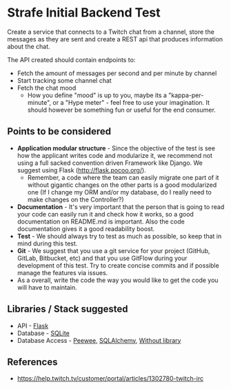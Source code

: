 # Strafe Initial Backend Test

Create a service that connects to a Twitch chat from a channel, store the messages as they are sent and create a REST api that produces information about the chat.

The API created should contain endpoints to:
- Fetch the amount of messages per second and per minute by channel
- Start tracking some channel chat
- Fetch the chat mood
  - How you define "mood" is up to you, maybe its a "kappa-per-minute", or a "Hype meter" - feel free to use your imagination. It should however be something fun or useful for the end consumer.

## Points to be considered
- **Application modular structure** - Since the objective of the test is see how the applicant writes code and modularize it, we recommend not using a full sacked convention driven Framework like Django. We suggest using Flask (http://flask.pocoo.org/).
  - Remember, a code where the team can easily migrate one part of it without gigantic changes on the other parts is a good modularized one (If I change my ORM and/or my database, do I really need to make changes on the Controller?)
- **Documentation** - It's very important that the person that is going to read your code can easily run it and check how it works, so a good documentation on README.md is important. Also the code documentation gives it a good readability boost.
- **Test** - We should always try to test as much as possible, so keep that in mind during this test.
- **Git** - We suggest that you use a git service for your project (GitHub, GitLab, Bitbucket, etc) and that you use GitFlow during your development of this test. Try to create concise commits and if possible manage the features via issues.
- As a overall, write the code the way you would like to get the code you will have to maintain.

## Libraries / Stack suggested
- API - [Flask](http://flask.pocoo.org/)
- Database - [SQLite](https://www.sqlite.org/index.html)
- Database Access - [Peewee](http://docs.peewee-orm.com/en/latest/), [SQLAlchemy](https://www.sqlalchemy.org/), [Without library](https://docs.python.org/3/library/sqlite3.html)

## References
- https://help.twitch.tv/customer/portal/articles/1302780-twitch-irc
